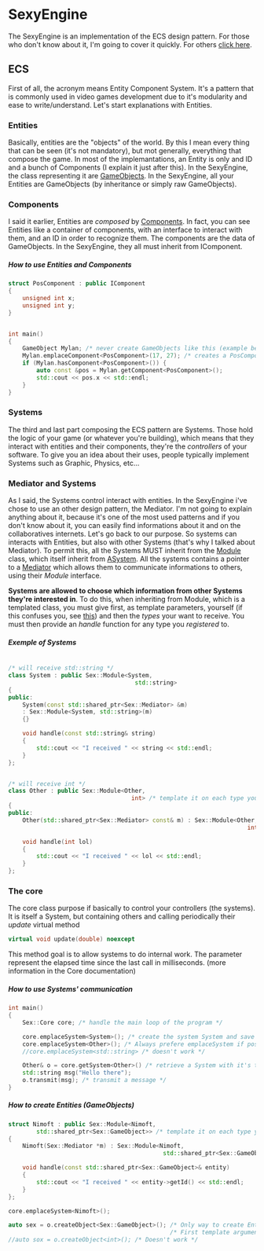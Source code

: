 # SexyEngine

The SexyEngine is an implementation of the ECS design pattern. For those who don't know about it, I'm going to cover it quickly. For others [click here](https://gitlab.com/farnir/rtype/edit/master/sexy_engine/README.md#how-to-use-entities-and-components).

## ECS

First of all, the acronym means Entity Component System. It's a pattern that is commonly used in video games development due to it's modularity and ease to write/understand.
Let's start explanations with Entities.

### Entities

Basically, entities are the "objects" of the world. By this I mean every thing that can be seen (it's not mandatory), but mot generally, everything that compose
the game. In most of the implemantations, an Entity is only and ID and a bunch of Components (I explain it just after this). In the SexyEngine, the class representing it are [GameObjects](include/ecs/GAMEOBJECT.md).
In the SexyEngine, all your Entities are GameObjects (by inheritance or simply raw GameObjects).

### Components

I said it earlier, Entities are *composed* by [Components](nimoft). In fact, you can see Entities like a container of components, with an interface to interact with them, and an ID
in order to recognize them. The components are the data of GameObjects.
In the SexyEngine, they all must inherit from IComponent.

##### How to use Entities and Components

```cpp
struct PosComponent : public IComponent
{
    unsigned int x;
    unsigned int y;
}


int main()
{
    GameObject Mylan; /* never create GameObjects like this (example below) */
    Mylan.emplaceComponent<PosComponent>(17, 27); /* creates a PosComponent with 17, 27 as parameters */
    if (Mylan.hasComponent<PosComponent>()) {
        auto const &pos = Mylan.getComponent<PosComponent>();
        std::cout << pos.x << std::endl;
    }
}
```

### Systems

The third and last part composing the ECS pattern are Systems. Those hold the logic of your game (or whatever you're building), which means that they interact with entities
and their components, they're the *controllers* of your software. To give you an idea about their uses, people typically implement Systems such as Graphic, Physics, etc...

### Mediator and Systems

As I said, the Systems control interact with entities. In the SexyEngine i've chose to use an other design pattern, the Mediator. I'm not going to explain anything about it, because
it's one of the most used patterns and if you don't know about it, you can easily find informations about it and on the collaboratives internets.
Let's go back to our purpose. So systems can interacts with Entities, but also with other Systems (that's why I talked about Mediator).
To permit this, all the Systems MUST inherit from the [Module](include/ecs/Module.hpp) class, which itself inherit from [ASystem](include/ecs/ASystem.hpp).
All the systems contains a pointer to a [Mediator](include/ecs/Mediator.hpp) which allows them to communicate informations to others, using their *Module* interface.

**Systems are allowed to choose which information from other Systems they're interested in**. To do this, when inheriting from Module,
which is a templated class, you must give first, as template parameters, yourself (if this confuses you, see [this](https://en.wikipedia.org/wiki/Curiously_recurring_template_pattern))
and then the *types* your want to receive. You must then provide an *handle* function for any type you *registered* to.

##### Exemple of Systems

```cpp

/* will receive std::string */
class System : public Sex::Module<System,
                                    std::string>
{
public:
    System(const std::shared_ptr<Sex::Mediator> &m) 
    : Sex::Module<System, std::string>(m)
    {}

    void handle(const std::string& string)
    {
        std::cout << "I received " << string << std::endl;
    }
};


/* will receive int */
class Other : public Sex::Module<Other,
                                   int> /* template it on each type you want to receive */
{
public:
    Other(std::shared_ptr<Sex::Mediator> const& m) : Sex::Module<Other, 
                                                                    int>(m) {}

    void handle(int lol)
    {
        std::cout << "I received " << lol << std::endl;
    }
};
```
### The core
The core class purpose if basically to control your controllers (the systems). It is itself a System, but containing others and calling periodically their *update* virtual method

```cpp
virtual void update(double) noexcept
```

This method goal is to allow systems to do internal work. The parameter represent the elapsed time since the last call in milliseconds. (more information in the Core documentation)

##### How to use Systems' communication

```cpp
int main()
{
    Sex::Core core; /* handle the main loop of the program */

    core.emplaceSystem<System>(); /* create the system System and save it */
    core.emplaceSystem<Other>(); /* Always prefere emplaceSystem if possible */
    //core.emplaceSystem<std::string> /* doesn't work */

    Other& o = core.getSystem<Other>() /* retrieve a System with it's type */;
    std::string msg("Hello there");
    o.transmit(msg); /* transmit a message */
}
```

##### How to create Entities (GameObjects)

```cpp
struct Nimoft : public Sex::Module<Nimoft,
        std::shared_ptr<Sex::GameObject>> /* template it on each type you want to receive */
{
    Nimoft(Sex::Mediator *m) : Sex::Module<Nimoft,
                                            std::shared_ptr<Sex::GameObject>>(m) {}

    void handle(const std::shared_ptr<Sex::GameObject>& entity)
    {
        std::cout << "I received " << entity->getId() << std::endl;
    }
};

core.emplaceSystem<Nimoft>();

auto sex = o.createObject<Sex::GameObject>(); /* Only way to create Entities */
                                              /* First template argument is it's type, and others it's constructor's arguments */
//auto sox = o.createObject<int>(); /* Doesn't work */

```